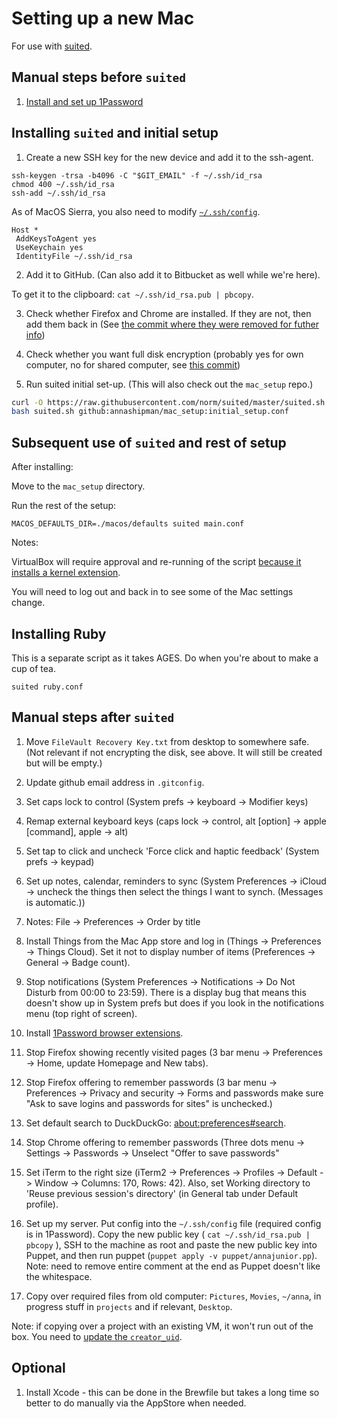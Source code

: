 # Setting up a new Mac

For use with [suited](https://github.com/norm/suited).

## Manual steps before `suited`

1. [Install and set up 1Password](/docs/1Password_setup.md)

## Installing `suited` and initial setup

1. Create a new SSH key for the new device and add it to the ssh-agent.

```
ssh-keygen -trsa -b4096 -C "$GIT_EMAIL" -f ~/.ssh/id_rsa
chmod 400 ~/.ssh/id_rsa
ssh-add ~/.ssh/id_rsa
```

As of MacOS Sierra, you also need to modify [`~/.ssh/config`](https://help.github.com/enterprise/2.12/user/articles/generating-a-new-ssh-key-and-adding-it-to-the-ssh-agent/).

```
Host *
 AddKeysToAgent yes
 UseKeychain yes
 IdentityFile ~/.ssh/id_rsa
```


2. Add it to GitHub. (Can also add it to Bitbucket as well while we're here).

To get it to the clipboard: `cat ~/.ssh/id_rsa.pub | pbcopy`.

3. Check whether Firefox and Chrome are installed. If they are not, then add them back in (See [the commit where they were removed for futher info](https://github.com/annashipman/mac_setup/commit/2debeb7))

4. Check whether you want full disk encryption (probably yes for own computer, no for shared computer, see [this commit](https://github.com/annashipman/mac_setup/commit/3e3edf3))

5. Run suited initial set-up. (This will also check out the `mac_setup` repo.)

```bash
curl -O https://raw.githubusercontent.com/norm/suited/master/suited.sh
bash suited.sh github:annashipman/mac_setup:initial_setup.conf
```

## Subsequent use of `suited` and rest of setup

After installing:

Move to the `mac_setup` directory.

Run the rest of the setup:

```
MACOS_DEFAULTS_DIR=./macos/defaults suited main.conf
```

Notes:

VirtualBox will require approval and re-running of the script [because it installs a kernel extension](https://developer.apple.com/library/content/technotes/tn2459/_index.html).

You will need to log out and back in to see some of the Mac settings change.

## Installing Ruby

This is a separate script as it takes AGES. Do when you're about to make a cup of tea.

```
suited ruby.conf
```


## Manual steps after `suited`

1. Move `FileVault Recovery Key.txt` from desktop to somewhere safe. (Not relevant if not encrypting the disk, see above. It will still be created but will be empty.)

1. Update github email address in `.gitconfig`.

1. Set caps lock to control (System prefs -> keyboard -> Modifier keys)

1. Remap external keyboard keys (caps lock -> control, alt [option] -> apple [command], apple -> alt)

1. Set tap to click and uncheck 'Force click and haptic feedback' (System prefs -> keypad)

1. Set up notes, calendar, reminders to sync (System Preferences -> iCloud -> uncheck the things then select the things I want to synch. (Messages is automatic.))

1. Notes: File -> Preferences -> Order by title

1. Install Things from the Mac App store and log in (Things -> Preferences -> Things Cloud). Set it not to display number of items (Preferences -> General -> Badge count).

1. Stop notifications (System Preferences -> Notifications -> Do Not Disturb from 00:00 to 23:59). There is a display bug that means this doesn't show up in System prefs but does if you look in the notifications menu (top right of screen).

1. Install [1Password browser extensions](https://agilebits.com/onepassword/extensions).

1. Stop Firefox showing recently visited pages (3 bar menu -> Preferences -> Home, update Homepage and New tabs).

1. Stop Firefox offering to remember passwords (3 bar menu -> Preferences -> Privacy and security -> Forms and passwords make sure "Ask to save logins and passwords for sites" is unchecked.)

1. Set default search to DuckDuckGo: [about:preferences#search](about:preferences#search).

1. Stop Chrome offering to remember passwords (Three dots menu -> Settings -> Passwords -> Unselect "Offer to save passwords"

1. Set iTerm to the right size (iTerm2 -> Preferences -> Profiles -> Default -> Window -> Columns: 170, Rows: 42). Also, set Working directory to 'Reuse previous session's directory' (in General tab under Default profile).

1. Set up my server. Put config into the `~/.ssh/config` file (required config is in 1Password). Copy the new public key ( `cat ~/.ssh/id_rsa.pub | pbcopy` ), SSH to the machine as root and paste the new public key into Puppet, and then run puppet (`puppet apply -v puppet/annajunior.pp`). Note: need to remove entire comment at the end as Puppet doesn't like the whitespace.

1. Copy over required files from old computer: `Pictures`, `Movies`, `~/anna`, in progress stuff in `projects` and if relevant, `Desktop`.

Note: if copying over a project with an existing VM, it won't run out of the box. You need to [update the `creator_uid`](https://github.com/hashicorp/vagrant/issues/8630#issuecomment-314219746).

## Optional

1. Install Xcode - this can be done in the Brewfile but takes a long time so better to do manually via the AppStore when needed.
